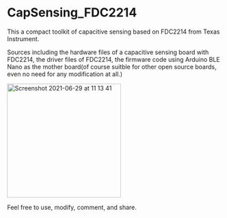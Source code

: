 # CapSensing_FDC2214
This a compact toolkit of capacitive sensing based on FDC2214 from Texas Instrument.

Sources including the hardware files of a capacitive sensing board with FDC2214, the driver files of FDC2214, the firmware code using Arduino BLE Nano as the mother board(of course suitble for other open source boards, even no need for any modification at all.)



<img width="266" alt="Screenshot 2021-06-29 at 11 13 41" src="https://user-images.githubusercontent.com/12549420/140576196-9c489392-7e96-48a2-999e-5215f5439872.png">


Feel free to use, modify, comment, and share. 
